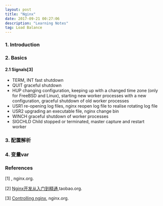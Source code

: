 ```yaml
---
layout: post
title: "Nginx"
date: 2017-09-21 00:27:06 
description: "Learning Notes"
tag: Load Balance
---
```


### 1. Introduction

### 2. Basics
#### 2.1 Signals[3]

- TERM, INT	fast shutdown
- QUIT	graceful shutdown
- HUP	changing configuration, keeping up with a changed time zone (only for FreeBSD and Linux), starting new worker processes with a new configuration, graceful shutdown of old worker processes
- USR1	re-opening log files, nginx reopen log file to realise rotating log file
- USR2	upgrading an executable file, nginx change bin
- WINCH	graceful shutdown of worker processes
- SIGCHLD Child stopped or terminated, master capture and restart worker

### 3. 配置解析

### 4. 变量var


### References

[1] [](), nginx.org.

[2] [Nginx开发从入门到精通](tengine.taobao.org/book/),taobao.org.

[3] [Controlling nginx](http://nginx.org/en/docs/control.html), nginx.org.
